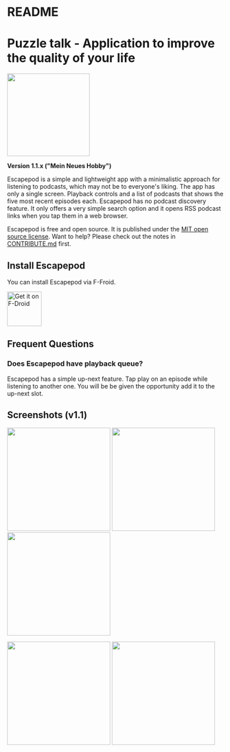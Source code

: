 README
======

# Puzzle talk - Application to improve the quality of your life
<img src="https://raw.githubusercontent.com/y20k/escapepod/master/app/src/main/res/mipmap-xxxhdpi/ic_launcher_round.png" width="192" />

**Version 1.1.x ("Mein Neues Hobby")**

Escapepod is a simple and lightweight app with a minimalistic approach for listening to podcasts, which may not be to everyone's liking. The app has only a single screen. Playback controls and a list of podcasts that shows the five most recent episodes each. Escapepod has no podcast discovery feature. It only offers a very simple search option and it opens RSS podcast links when you tap them in a web browser.

Escapepod is free and open source. It is published under the [MIT open source license](https://opensource.org/licenses/MIT). Want to help? Please check out the notes in [CONTRIBUTE.md](https://github.com/y20k/escapepod/blob/master/CONTRIBUTE.md) first.

## Install Escapepod
You can install Escapepod via F-Froid.

[<img src="https://fdroid.gitlab.io/artwork/badge/get-it-on.png" alt="Get it on F-Droid" height="80">](https://f-droid.org/packages/org.y20k.escapepod/)

## Frequent Questions

### Does Escapepod have playback queue?
Escapepod has a simple up-next feature. Tap play on an episode while listening to another one. You will be be given the opportunity add it to the up-next slot.



## Screenshots (v1.1)
[<img src="https://raw.githubusercontent.com/y20k/escapepod/master/metadata/en-US/phoneScreenshots/01-escapepod-v1.1.0-playback.png" width="240">](https://raw.githubusercontent.com/y20k/escapepod/master/metadata/en-US/phoneScreenshots/01-escapepod-v1.1.0-playback.png)
[<img src="https://raw.githubusercontent.com/y20k/escapepod/master/metadata/en-US/phoneScreenshots/02-escapepod-v1.1.0-playback-details.png" width="240">](https://raw.githubusercontent.com/y20k/escapepod/master/metadata/en-US/phoneScreenshots/02-escapepod-v1.1.0-playback-details.png)
[<img src="https://raw.githubusercontent.com/y20k/escapepod/master/metadata/en-US/phoneScreenshots/03-escapepod-v1.1.0-shownotes.png" width="240">](https://raw.githubusercontent.com/y20k/escapepod/master/metadata/en-US/phoneScreenshots/03-escapepod-v1.1.0-shownotes.png)

[<img src="https://raw.githubusercontent.com/y20k/escapepod/master/metadata/en-US/phoneScreenshots/04-escapepod-v1.1.0-older-episodes.png" width="240">](https://raw.githubusercontent.com/y20k/escapepod/master/metadata/en-US/phoneScreenshots/04-escapepod-v1.1.0-older-episodes.png)
[<img src="https://raw.githubusercontent.com/y20k/escapepod/master/metadata/en-US/phoneScreenshots/05-escapepod-v1.1.0-add-podcast.png" width="240">](https://raw.githubusercontent.com/y20k/escapepod/master/metadata/en-US/phoneScreenshots/05-escapepod-v1.1.0-add-podcast.png)
